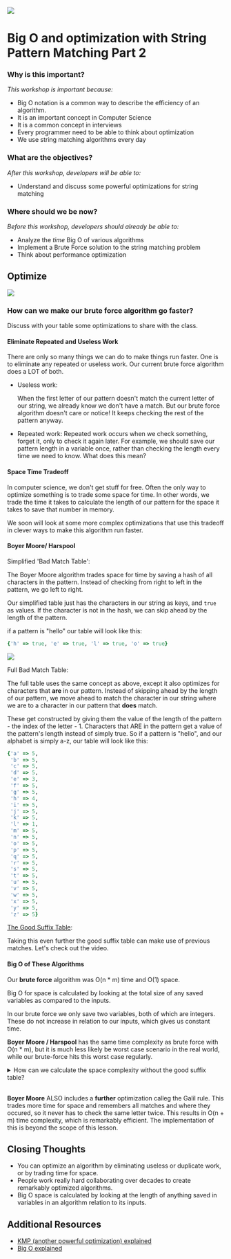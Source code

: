 <!--
Creator: Alex White
Market: SF
-->

![](https://ga-dash.s3.amazonaws.com/production/assets/logo-9f88ae6c9c3871690e33280fcf557f33.png)

# Big O and optimization with String Pattern Matching Part 2

### Why is this important?
*This workshop is important because:*

- Big O notation is a common way to describe the efficiency of an algorithm.
- It is an important concept in Computer Science
- It is a common concept in interviews
- Every programmer need to be able to think about optimization
- We use string matching algorithms every day

### What are the objectives?
*After this workshop, developers will be able to:*
- Understand and discuss some powerful optimizations for string matching

### Where should we be now?
*Before this workshop, developers should already be able to:*

- Analyze the *time* Big O of various algorithms
- Implement a Brute Force solution to the string matching problem
- Think about performance optimization

## Optimize
![](http://i.giphy.com/o5sriskD98REc.gif)

### How can we make our brute force algorithm go faster?

Discuss with your table some optimizations to share with the class.


#### Eliminate Repeated and Useless Work

There are only so many things we can do to make things run faster. One is to eliminate any repeated or useless work. Our current brute force algorithm does a LOT of both.

- Useless work:

  When the first letter of our pattern doesn't match the current letter of our string, we already know we don't have a match. But our brute force algorithm doesn't care or notice! It keeps checking the rest of the pattern anyway.
- Repeated work:
  Repeated work occurs when we check something, forget it, only to check it again later. For example, we should save our pattern length in a variable once, rather than checking the length every time we need to know. What does this mean?

#### Space Time Tradeoff

  In computer science, we don't get stuff for free. Often the only way to optimize something is to trade some space for time. In other words, we trade the time it takes to calculate the length of our pattern for the space it takes to save that number in memory.

  We soon will look at some more complex optimizations that use this tradeoff in clever ways to make this algorithm run faster.

#### Boyer Moore/ Harspool

Simplified 'Bad Match Table':

The Boyer Moore algorithm trades space for time by saving a hash of all characters in the pattern. Instead of checking from right to left in the pattern, we go left to right.

Our simplified table just has the characters in our string as keys, and `true` as values. If the character is not in the hash, we can skip ahead by the length of the pattern.

if a pattern is "hello" our table will look like this:
```ruby
{'h' => true, 'e' => true, 'l' => true, 'o' => true}
```

![](http://3.bp.blogspot.com/-0sK816i32wU/TbeqFz-WlTI/AAAAAAAAADU/TMNE_-79A8A/s1600/BoyerMooreStandard.jpg)

Full Bad Match Table:

The full table uses the same concept as above, except it also optimizes for characters that **are** in our pattern. Instead of skipping ahead by the length of our pattern, we move ahead to match the character in our string where we are to a character in our pattern that **does** match.

These get constructed by giving them the value of the length of the pattern - the index of the letter - 1. Characters that ARE in the pattern get a value of the pattern's length instead of simply true. So if a pattern is "hello", and our alphabet is simply a-z, our table will look like this:

```ruby
{'a' => 5,
 'b' => 5,
 'c' => 5,
 'd' => 5,
 'e' => 3,
 'f' => 5,
 'g' => 5,
 'h' => 4,
 'i' => 5,
 'j' => 5,
 'k' => 5,
 'l' => 1,
 'm' => 5,
 'n' => 5,
 'o' => 5,
 'p' => 5,
 'q' => 5,
 'r' => 5,
 's' => 5,
 't' => 5,
 'u' => 5,
 'v' => 5,
 'w' => 5,
 'x' => 5,
 'y' => 5,
 'z' => 5}
```

[The Good Suffix Table](https://www.youtube.com/watch?v=lkL6RkQvpMM):

Taking this even further the good suffix table can make use of previous matches. Let's check out the video.

#### Big O of These Algorithms

Our **brute force** algorithm was O(n * m) time and O(1) space.

Big O for space is calculated by looking at the total size of any saved variables as compared to the inputs.

In our brute force we only save two variables, both of which are integers. These do not increase in relation to our inputs, which gives us constant time.

**Boyer Moore / Harspool** has the same time complexity as brute force with O(n * m), but it is much less likely be worst case scenario in the real world, while our brute-force hits this worst case regularly.


<details>
  <summary>How can we calculate the space complexity without the good suffix table?
</summary>
  <br>
  <p>We know our algorithm forms a table that will contain the number of characters in our alphabet. Therefore our space complexity is O(1), or constant.</p>
</details>
  <br>

**Boyer Moore** ALSO includes a **further** optimization calleg the Galil rule. This trades more time for space and remembers all matches and where they occured, so it never has to check the same letter twice. This results in O(n + m) time complexity, which is remarkably efficient. The implementation of this is beyond the scope of this lesson. 

## Closing Thoughts
- You can optimize an algorithm by eliminating useless or duplicate work, or by trading time for space.
- People work really hard collaborating over decades to create remarkably optimized algorithms.
- Big O space is calculated by looking at the length of anything saved in variables in an algorithm relation to its inputs.

## Additional Resources
- [KMP (another powerful optimization) explained](https://www.youtube.com/watch?v=2ogqPWJSftE)
- [Big O explained](https://www.interviewcake.com/article/java/big-o-notation-time-and-space-complexity)
